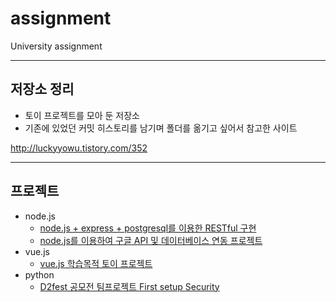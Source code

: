 # assignment
University assignment

--------------------------------------------------

## 저장소 정리
* 토이 프로젝트를 모아 둔 저장소
* 기존에 있었던 커밋 히스토리를 남기며 폴더를 옮기고 싶어서 참고한 사이트

http://luckyyowu.tistory.com/352

--------------------------------------------------

## 프로젝트
* node.js
  * [node.js + express + postgresql를 이용한 RESTful 구현](https://github.com/Sung-jin/toy_Project/tree/master/node.js/node-postgres-rest)
  * [node.js를 이용하여 구글 API 및 데이터베이스 연동 프로젝트](https://github.com/Sung-jin/toy_Project/tree/master/node.js/use_API_by_Nodejs)
* vue.js
  * [vue.js 학습목적 토이 프로젝트](https://github.com/Sung-jin/toy_Project/tree/master/vue.js/vue.js_FE)
* python
  * [D2fest 공모전 팀프로젝트 First setup Security](https://github.com/Sung-jin/toy_Project/tree/master/python/FsS)
